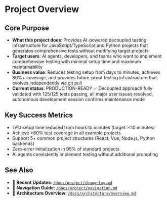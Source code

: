 # Project Overview

## Core Purpose
- **What this project does**: Provides AI-powered decoupled testing infrastructure for JavaScript/TypeScript and Python projects that generates comprehensive tests without modifying target projects
- **Target users**: AI agents, developers, and teams who want to implement comprehensive testing with minimal setup time and maximum maintainability
- **Business value**: Reduces testing setup from days to minutes, achieves 80%+ coverage, and provides future-proof testing infrastructure that evolves independently via git pull
- **Current status**: PRODUCTION-READY ✅ Decoupled approach fully validated with 125/125 tests passing, all major user issues resolved, autonomous development session confirms maintenance mode

## Key Success Metrics
- Test setup time reduced from hours to minutes (target: <10 minutes)
- Achieve >80% test coverage in all example projects
- Support 5+ common project structures (React, Vue, Node.js, Python backends)
- Zero-error initialization in 95% of standard projects
- AI agents consistently implement testing without additional prompting

## See Also
- 📖 **Recent Updates**: [`/docs/project/changelog.md`](./changelog.md)
- 📖 **Navigation Guide**: [`/docs/project/navigation.md`](./navigation.md)
- 📖 **Architecture Overview**: [`/docs/architecture/overview.md`](../architecture/overview.md)
